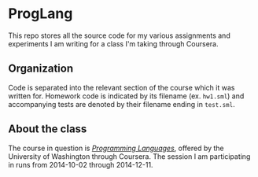 ProgLang
========
This repo stores all the source code for my various assignments and experiments I am writing for a class I'm taking through Coursera.

## Organization
Code is separated into the relevant section of the course which it was written for. Homework code is indicated by its filename (ex. `hw1.sml`) and accompanying tests are denoted by their filename ending in `test.sml`.

## About the class
The course in question is [*Programming Languages*](https://www.coursera.org/course/proglang), offered by the University of Washington through Coursera. The session I am participating in runs from 2014-10-02 through 2014-12-11.
